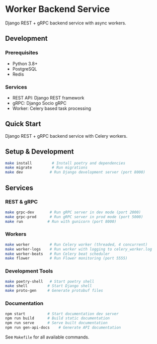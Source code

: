 # Worker Backend Service

Django REST + gRPC backend service with async workers.

## Development

### Prerequisites
- Python 3.8+
- PostgreSQL
- Redis

### Services
- REST API: Django REST framework
- gRPC: Django Socio gRPC
- Worker: Celery based task processing

## Quick Start

Django REST + gRPC backend service with Celery workers.

## Setup & Development

```bash
make install         # Install poetry and dependencies
make migrate         # Run migrations
make dev            # Run Django development server (port 8000)
```

## Services

### REST & gRPC

```bash
make grpc-dev       # Run gRPC server in dev mode (port 2000)
make grpc-prod      # Run gRPC server in prod mode (port 5000)
make run           # Run with gunicorn (port 8000)
```

### Workers

```bash
make worker         # Run Celery worker (threaded, 4 concurrent)
make worker-logs    # Run worker with logging to celery_worker.log
make worker-beats   # Run Celery beat scheduler
make flower         # Run Flower monitoring (port 5555)
```

### Development Tools

```bash
make poetry-shell   # Start poetry shell
make shell         # Start Django shell
make proto-gen     # Generate protobuf files
```

### Documentation

```bash
npm start          # Start documentation dev server
npm run build      # Build static documentation
npm run serve      # Serve built documentation
npm run gen-api-docs    # Generate API documentation
```

See `Makefile` for all available commands.
